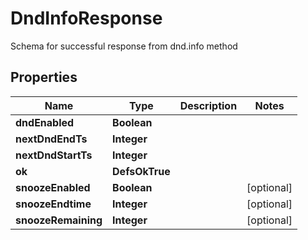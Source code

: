 

# DndInfoResponse

Schema for successful response from dnd.info method

## Properties

| Name | Type | Description | Notes |
|------------ | ------------- | ------------- | -------------|
|**dndEnabled** | **Boolean** |  |  |
|**nextDndEndTs** | **Integer** |  |  |
|**nextDndStartTs** | **Integer** |  |  |
|**ok** | **DefsOkTrue** |  |  |
|**snoozeEnabled** | **Boolean** |  |  [optional] |
|**snoozeEndtime** | **Integer** |  |  [optional] |
|**snoozeRemaining** | **Integer** |  |  [optional] |



